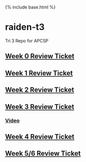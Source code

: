 {% include base.html %}

# raiden-t3
Tri 3 Repo for APCSP

## [Week 0 Review Ticket](https://github.com/MadCacti/bipbapbopbepbup/issues/1)

## [Week 1 Review Ticket](https://github.com/MadCacti/bipbapbopbepbup/issues/2)

## [Week 2 Review Ticket](https://github.com/MadCacti/bipbapbopbepbup/issues/3)

## [Week 3 Review Ticket](https://github.com/MadCacti/bipbapbopbepbup/issues/4)
### [Video](https://www.loom.com/share/95b697e951e14c23ad1803fa7a8b1b8d)

## [Week 4 Review Ticket](https://github.com/MadCacti/bipbapbopbepbup/issues/5)

## [Week 5/6 Review Ticket](https://github.com/MadCacti/bipbapbopbepbup/issues/6)

